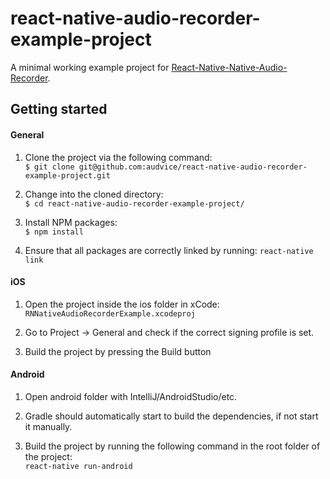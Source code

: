 # react-native-audio-recorder-example-project

A minimal working example project for [React-Native-Native-Audio-Recorder](https://github.com/audvice/react-native-audio-recorder).

## Getting started

#### General

1. Clone the project via the following command:  
`$ git clone git@github.com:audvice/react-native-audio-recorder-example-project.git`

2. Change into the cloned directory:  
`$ cd react-native-audio-recorder-example-project/`

3. Install NPM packages:  
`$ npm install`

4. Ensure that all packages are correctly linked by running:
`react-native link`

#### iOS

1. Open the project inside the ios folder in xCode:  
`RNNativeAudioRecorderExample.xcodeproj`

2. Go to Project -> General and check if the correct signing profile is set.

3. Build the project by pressing the Build button

#### Android

1. Open android folder with IntelliJ/AndroidStudio/etc.  

2. Gradle should automatically start to build the dependencies, if not start it manually.

3. Build the project by running the following command in the root folder of the project:  
`react-native run-android`